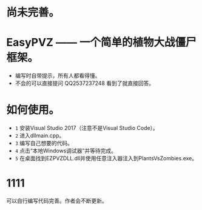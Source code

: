 # 尚未完善。
# EasyPVZ —— 一个简单的植物大战僵尸框架。
* 编写时自带提示，所有人都看得懂。
* 不会的可以直接提问 QQ2537237248 看到了就直接回答。
# 如何使用。
+ `1` 安装Visual Studio 2017（注意不是Visual Studio Code）。
+ `2` 进入dllmain.cpp。
+ `3` 编写自己想要的代码。
+ `4` 点击“本地Windows调试器”并等待完成。
+ `5` 在桌面找到EZPVZDLL.dll并使用任意注入器注入到PlantsVsZombies.exe。
# 1111
可以自行编写代码完善。作者会不断更新。
